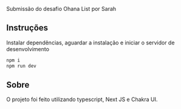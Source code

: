 Submissão do desafio Ohana List por Sarah

## Instruções

Instalar dependências, aguardar a instalação e iniciar o servidor de desenvolvimento

```bash
npm i
npm run dev
```

## Sobre

O projeto foi feito utilizando typescript, Next JS e Chakra UI.
